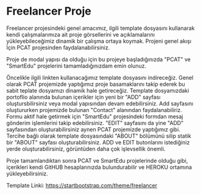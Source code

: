 # Freelancer Proje

Freelancer projesindeki genel amacımız, ilgili template dosyasını kullanarak kendi çalışmalarımıza ait proje görsellerini ve açıklamalarını yükleyebileceğimiz dinamik bir çalışma ortaya koymak. Projeni genel akışı İçin PCAT projesinden faydalanabilirsiniz.

Proje de modal yapısı da olduğu için bu projeye başladığınızda "PCAT" ve "SmartEdu" projelerini tamamladığınızdam emin olunuz.

Öncelikle ilgili linkten kullanacağımız template dosyasını indireceğiz. Genel olarak PCAT projemizde yaptığımız  proje basamaklarını takip ederek bu sabit teplate dosyamızı dinamik hale getireceğiz.  Template dosyamızdaki portoflio alanında bulunan içerikler için yeni bir "ADD" sayfası oluştursbilirsiniz veya modal yapısından devam edebilirsiniz. Add sayfasını oluştururken projemizde bulunan "Contact" alanından faydalanabiliriz. Formu aktif hale getirmek için "SmartEdu" projesindeki formdan mesaj gönderim işlemlerini takip edebilirsiniz. "EDIT" sayfasını da yine "ADD" sayfasından oluşturabilirsiniz aynen PCAT projemizde yaptığımız gibi. Tercihe bağlı olarak template dosyasındaki "ABOUT" bölümünü silip statik bir "ABOUT" sayfası oluşturabilirsiniz. ADD ve EDIT butonlarını istediğiniz yerde oluşturabilirsiniz, görüntüden daha çok işlevsellik önemli.

Proje tamamlandıktan sonra PCAT ve SmartEdu projelerinde olduğu gibi, içerikleri kendi GitHUB hesaplarınızda bulundurabilir ve HEROKU ortamına yükleyebilirsiniz.

Template Linki: https://startbootstrap.com/theme/freelancer
